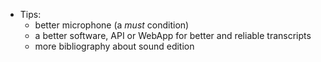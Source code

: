 + Tips:
    * better microphone (a _must_ condition)
    * a better software, API or WebApp for better and reliable transcripts
    * more bibliography about sound edition